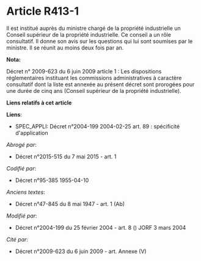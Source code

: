 # Article R413-1

Il est institué auprès du ministre chargé de la propriété industrielle un Conseil supérieur de la propriété industrielle. Ce
conseil a un rôle consultatif. Il donne son avis sur les questions qui lui sont soumises par le ministre. Il se réunit au
moins deux fois par an.

**Nota:**

Décret n° 2009-623 du 6 juin 2009 article 1 : Les dispositions réglementaires instituant les commissions administratives à
caractère consultatif dont la liste est annexée au présent décret sont prorogées pour une durée de cinq ans (Conseil
supérieur de la propriété industrielle).

**Liens relatifs à cet article**

**Liens**:

  - SPEC_APPLI: Décret n°2004-199 2004-02-25 art. 89 : spécificité d'application

_Abrogé par_:

  - Décret n°2015-515 du 7 mai 2015 - art. 1

_Codifié par_:

  - Décret n°95-385 1955-04-10

_Anciens textes_:

  - Décret n°47-845 du 8 mai 1947 - art. 1 (Ab)

_Modifié par_:

  - Décret n°2004-199 du 25 février 2004 - art. 8 () JORF 3 mars 2004

_Cité par_:

  - Décret n°2009-623 du 6 juin 2009 - art. Annexe (V)
